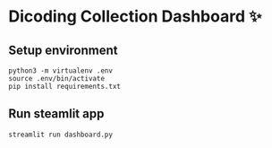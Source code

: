 # Dicoding Collection Dashboard ✨

## Setup environment
```
python3 -m virtualenv .env
source .env/bin/activate
pip install requirements.txt
```

## Run steamlit app
```
streamlit run dashboard.py
```